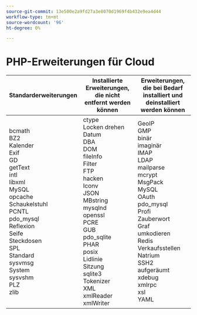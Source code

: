 ```yaml
---
source-git-commit: 13e500e2a9fd27a3e8070d1969f4b432e9ea4d44
workflow-type: tm+mt
source-wordcount: '96'
ht-degree: 0%

---
```

# PHP-Erweiterungen für Cloud

<table style="table-layout:auto">
    <thead>
      <tr>
        <th>
            Standarderweiterungen
        </th>
        <th>
            Installierte Erweiterungen, die nicht entfernt werden können
        </th>
        <th>
            Erweiterungen, die bei Bedarf installiert und deinstalliert werden können
        </th>
      </tr>
    </thead>
    <tbody>
        <tr>
            <td>
                bcmath<br>
                BZ2<br>
                Kalender<br>
                Exif<br>
                GD<br>
                getText<br>
                intl<br>
                libxml<br>
                MySQL<br>
                opcache<br>
                Schaukelstuhl<br>
                PCNTL<br>
                pdo_mysql<br>
                Reflexion<br>
                Seife<br>
                Steckdosen<br>
                SPL<br>
                Standard<br>
                sysvmsg<br>
                System<br>
                sysvshm<br>
                PLZ<br>
                zlib<br>
            </td>
            <td>
                ctype<br>
                Locken drehen<br>
                Datum<br>
                DBA<br>
                DOM<br>
                fileInfo<br>
                Filter<br>
                FTP<br>
                hacken<br>
                Iconv<br>
                JSON<br>
                MBstring<br>
                mysqlnd<br>
                openssl<br>
                PCRE<br>
                GUB<br>
                pdo_sqlite<br>
                PHAR<br>
                posix<br>
                Lidlinie<br>
                Sitzung<br>
                sqlite3<br>
                Tokenizer<br>
                XML<br>
                xmlReader<br>
                xmlWriter<br>
            </td>
            <td>
                GeoIP<br>
                GMP<br>
                binär<br>
                imaginär<br>
                IMAP<br>
                LDAP<br>
                mailparse<br>
                mcrypt<br>
                MsgPack<br>
                MySQL<br>
                OAuth<br>
                pdo_mysql<br>
                Profi<br>
                Zauberwort<br>
                Graf<br>
                umkodieren<br>
                Redis<br>
                Verkaufsstellen<br>
                Natrium<br>
                SSH2<br>
                aufgeräumt<br>
                xdebug<br>
                xmlrpc<br>
                xsl<br>
                YAML<br>
            </td>
        </tr>
    </tbody>
</table>
